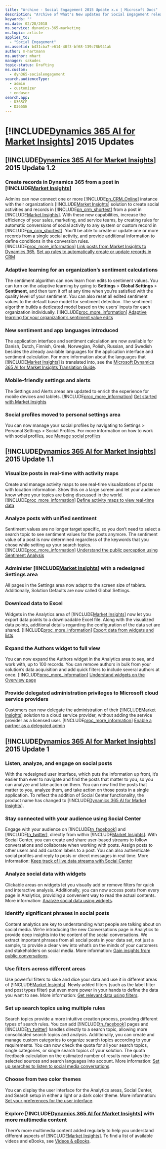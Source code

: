 ```yaml
---
title: "Archive - Social Engagement 2015 Update x.x | Microsoft Docs"
description: "Archive of What's New updates for Social Engagement releases in 2015."
keywords: ""
ms.date: 02/28/2018
ms.service: dynamics-365-marketing
ms.topic: article
applies_to: 
  - "Social Engagement"
ms.assetid: b431cba7-e614-40f3-bf68-139c78b941ab
author: m-hartmann
ms.author: mhart
manager: sakudes
topic-status: Drafting
ms.custom: 
  - dyn365-socialengagement
search.audienceType: 
  - admin
  - customizer
  - enduser
search.app: 
  - D365CE
  - D365SE
---
```


# [!INCLUDE[Dynamics 365 AI for Market Insights](../includes/pn-market-insights-long.md)] 2015 Updates

## [!INCLUDE[Dynamics 365 AI for Market Insights](../includes/pn-market-insights-long.md)] 2015 Update 1.2 
 
### Create records in Dynamics 365 from a post in [!INCLUDE[Market Insights](../includes/pn-market-insights-short.md)] 
 Admins can now connect one or more [!INCLUDE[pn_CRM_Online](../includes/pn-crm-online.md)] instance with their organization’s [!INCLUDE[Market Insights](../includes/pn-market-insights-short.md)] solution to create social activities and records in [!INCLUDE[pn_crm_shortest](../includes/pn-crm-shortest.md)] from a post in [!INCLUDE[Market Insights](../includes/pn-market-insights-short.md)]. With these new capabilities, increase the efficiency of your sales, marketing, and service teams, by creating rules for automatic conversions of social activity to any system or custom record in [!INCLUDE[pn_crm_shortest](../includes/pn-crm-shortest.md)]. You'll be able to create or update one or more records from a single social activity, and provide additional information to define conditions in the conversion rules. [!INCLUDE[proc_more_information](../includes/proc-more-information.md)] [Link posts from Market Insights to Dynamics 365](link-posts-to-dynamics-365.md), [Set up rules to automatically create or update records in CRM](http://go.microsoft.com/fwlink/p/?LinkID=624394) 
 
### Adaptive learning for an organization’s sentiment calculations 
 The sentiment algorithm can now learn from edits to sentiment values. You can turn on the adaptive learning by going to **Settings** > **Global Settings** > **Sentiment**, and then turn it off at any time when you’re satisfied with the quality level of your sentiment. You can also reset all edited sentiment values to the default base model for sentiment detection. The sentiment algorithm builds a dedicated model based on the users’ inputs for each organization individually. [!INCLUDE[proc_more_information](../includes/proc-more-information.md)] [Adaptive learning for your organization’s sentiment value edits](adaptive-learning.md) 
 
### New sentiment and app languages introduced 
 The application interface and sentiment calculation are now available for Danish, Dutch, Finnish, Greek, Norwegian, Polish, Russian, and Swedish besides the already available languages for the application interface and sentiment calculation. For more information about the languages that [!INCLUDE[Market Insights](../includes/pn-market-insights-short.md)] is translated into, see the [Microsoft Dynamics 365 AI for Market Insights Translation Guide](http://go.microsoft.com/fwlink/p/?LinkID=391086). 
 
### Mobile-friendly settings and alerts 
 The Settings and Alerts areas are updated to enrich the experience for mobile devices and tablets. [!INCLUDE[proc_more_information](../includes/proc-more-information.md)] [Get started with Market Insights](get-started.md) 
 
### Social profiles moved to personal settings area 
 You can now manage your social profiles by navigating to Settings > Personal Settings > Social Profiles. For more information on how to work with social profiles, see [Manage social profiles](manage-social-profiles.md) 
 
## [!INCLUDE[Dynamics 365 AI for Market Insights](../includes/pn-market-insights-long.md)] 2015 Update 1.1 
 
### Visualize posts in real-time with activity maps 
 Create and manage activity maps to see real-time visualizations of posts with location information. Show this on a large screen and let your audience know where your topics are being discussed in the world. [!INCLUDE[proc_more_information](../includes/proc-more-information.md)] [Define activity maps to view real-time data](activity-maps.md) 
 
### Analyze posts with unified sentiment 
 Sentiment values are no longer target specific, so you don’t need to select a search topic to see sentiment values for the posts anymore. The sentiment value of a post is now determined regardless of the keywords that you chose while setting up your search topics. [!INCLUDE[proc_more_information](../includes/proc-more-information.md)] [Understand the public perception using Sentiment Analysis](analytics-sentiment.md) 
 
### Administer [!INCLUDE[Market Insights](../includes/pn-market-insights-short.md)] with a redesigned Settings area 
 All pages in the Settings area now adapt to the screen size of tablets. Additionally, Solution Defaults are now called Global Settings. 
 
### Download data to Excel 
 Widgets in the Analytics area of [!INCLUDE[Market Insights](../includes/pn-market-insights-short.md)] now let you export data points to a downloadable Excel file. Along with the visualized data points, additional details regarding the configuration of the data set are shared. [!INCLUDE[proc_more_information](../includes/proc-more-information.md)] [Export data from widgets and lists](analyze-social-data-using-widgets.md) 
 
### Expand the Authors widget to full view 
 You can now expand the Authors widget in the Analytics area to see, and work with, up to 100 records. You can remove authors in bulk from your solution’s data acquisition and add quick filters to include several authors at once. [!INCLUDE[proc_more_information](../includes/proc-more-information.md)] [Understand widgets on the Overview page](analytics-overview.md) 
 
### Provide delegated administration privileges to Microsoft cloud service providers 
 Customers can now delegate the administration of their [!INCLUDE[Market Insights](../includes/pn-market-insights-short.md)] solution to a cloud service provider, without adding the service provider as a licensed user. [!INCLUDE[proc_more_information](../includes/proc-more-information.md)] [Enable a partner as a delegated admin](delegated-admin.md) 
 
## [!INCLUDE[Dynamics 365 AI for Market Insights](../includes/pn-market-insights-long.md)] 2015 Update 1 
 
### Listen, analyze, and engage on social posts 
 With the redesigned user interface, which puts the information up front, it’s easier than ever to navigate and find the posts that matter to you, so you can analyze and take action on them. You can now find the posts that matter to you, analyze them, and take action on those posts in a single application. To reflect the addition of Social Center functionality, the product name has changed to [!INCLUDE[Dynamics 365 AI for Market Insights](../includes/pn-market-insights-long.md)]. 
 
### Stay connected with your audience using Social Center 
 Engage with your audience on [!INCLUDE[tn_facebook](../includes/tn-facebook.md)] and [!INCLUDE[tn_twitter](../includes/tn-twitter.md)], directly from within [!INCLUDE[Market Insights](../includes/pn-market-insights-short.md)]. With Social Center, you can create and share user-based streams to follow conversations and collaborate when working with posts. Assign posts to other users and add custom labels to a post. You can also authenticate social profiles and reply to posts or direct messages in real time. More information: [Keep track of live data streams with Social Center](social-center.md) 
 
### Analyze social data with widgets 
 Clickable areas on widgets let you visually add or remove filters for quick and interactive analysis. Additionally, you can now access posts from every page in Analytics, providing a convenient way to read the actual contents. More information: [Analyze social data using widgets](analyze-social-data-using-widgets.md). 
 
### Identify significant phrases in social posts 
 Content analytics are key to understanding what people are talking about on social media. We’re introducing the new Conversations page in Analytics to provide deep insights into the content of the social conversations. We extract important phrases from all social posts in your data set, not just a sample, to provide a clear view into what’s on the minds of your customers and stakeholders on social media. More information: [Gain insights from public conversations](analytics-conversations.md). 
 
### Use filters across different areas 
 Use powerful filters to slice and dice your data and use it in different areas of [!INCLUDE[Market Insights](../includes/pn-market-insights-short.md)]. Newly added filters (such as the label filter and post types filter) put even more power in your hands to define the data you want to see. More information: [Get relevant data using filters](use-filters.md). 
 
### Set up search topics using multiple rules 
 Search topics provide a more intuitive creation process, providing different types of search rules. You can add [!INCLUDE[tn_facebook](../includes/tn-facebook.md)] pages and [!INCLUDE[tn_twitter](../includes/tn-twitter.md)] handles directly to a search topic, allowing more consolidated search topics and analysis. Additionally, you can create and manage custom categories to organize search topics according to your requirements. You can now check the quota for all your search topics, single categories, or single search topics of your solution. The quota feedback calculation on the estimated number of results now takes the selected sources and search languages into account. More information: [Set up searches to listen to social media conversations](set-up-searches.md). 
 
### Choose from two color themes 
 You can display the user interface for the Analytics areas, Social Center, and Search setup in either a light or a dark color theme. More information: [Set your preferences for the user interface](user-preferences.md). 
 
### Explore [!INCLUDE[Dynamics 365 AI for Market Insights](../includes/pn-market-insights-long.md)] with more multimedia content 
 There’s more multimedia content added regularly to help you understand different aspects of [!INCLUDE[Market Insights](../includes/pn-market-insights-short.md)]. To find a list of available videos and eBooks, see [Videos & eBooks](http://go.microsoft.com/fwlink/p/?LinkId=400708). 
